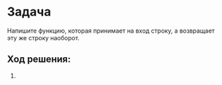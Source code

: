 # Задача
Напишите функцию, которая принимает на вход строку, а возвращает эту же строку наоборот.


## Ход решения:
1. 